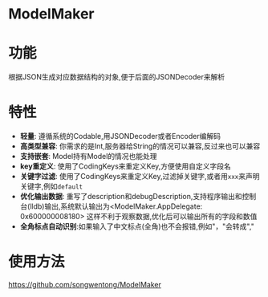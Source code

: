 # ModelMaker

功能
==============
根据JSON生成对应数据结构的对象,便于后面的JSONDecoder来解析

特性
==============
- **轻量**: 遵循系统的Codable,用JSONDecoder或者Encoder编解码
- **高类型兼容**: 你需求的是Int,服务器给String的情况可以兼容,反过来也可以兼容
- **支持嵌套**: Model持有Model的情况也能处理
- **key重定义**: 使用了CodingKeys来重定义Key,方便使用自定义字段名
- **关键字过滤**: 使用了CodingKeys来重定义Key,过滤掉关键字,或者用`xxx`来声明关键字,例如`default`
- **优化输出数据**: 重写了description和debugDescription,支持程序输出和控制台(lldb)输出,系统默认输出为<ModelMaker.AppDelegate: 0x600000008180> 这样不利于观察数据,优化后可以输出所有的字段和数值
- **全角标点自动识别**:如果输入了中文标点(全角)也不会报错,例如"，"会转成","

使用方法
==============
https://github.com/songwentong/ModelMaker
